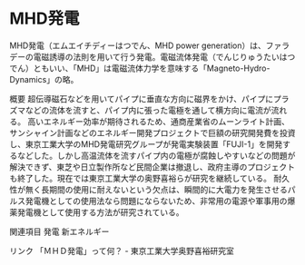 # MHD発電

MHD発電（エムエイチディーはつでん、MHD power generation）は、ファラデーの電磁誘導の法則を用いて行う発電。電磁流体発電（でんじりゅうたいはつでん）ともいい、「MHD」は電磁流体力学を意味する「Magneto-Hydro-Dynamics」の略。

概要
超伝導磁石などを用いてパイプに垂直な方向に磁界をかけ、パイプにプラズマなどの流体を流すと、パイプ内に張った電極を通して横方向に電流が流れる。
高いエネルギー効率が期待されるため、通商産業省のムーンライト計画、サンシャイン計画などのエネルギー開発プロジェクトで巨額の研究開発費を投資し、東京工業大学のMHD発電研究グループが発電実験装置「FUJI-1」を開発するなどした。しかし高温流体を流すパイプ内の電極が腐蝕しやすいなどの問題が解決できず、東芝や日立製作所など民間企業は撤退し、政府主導のプロジェクトも終了した。現在では東京工業大学の奥野喜裕らが研究を継続している。
耐久性が無く長期間の使用に耐えないという欠点は、瞬間的に大電力を発生させるパルス発電機としての使用法なら問題にならないため、非常用の電源や軍事用の爆薬発電機として使用する方法が研究されている。

関連項目
発電
新エネルギー

リンク
「ＭＨＤ発電」って何？ - 東京工業大学奥野喜裕研究室
